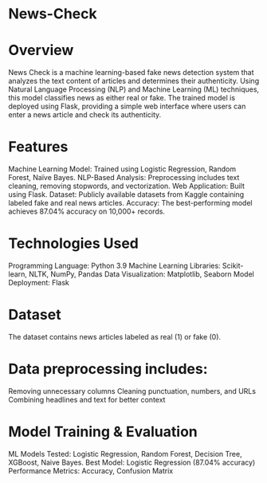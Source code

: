 # News-Check
# Overview
News Check is a machine learning-based fake news detection system that analyzes the text content of articles and determines their authenticity. Using Natural Language Processing (NLP) and Machine Learning (ML) techniques, this model classifies news as either real or fake.
The trained model is deployed using Flask, providing a simple web interface where users can enter a news article and check its authenticity.

# Features
Machine Learning Model: Trained using Logistic Regression, Random Forest, Naïve Bayes.
NLP-Based Analysis: Preprocessing includes text cleaning, removing stopwords, and vectorization.
Web Application: Built using Flask.
Dataset: Publicly available datasets from Kaggle containing labeled fake and real news articles.
Accuracy: The best-performing model achieves 87.04% accuracy on 10,000+ records.

# Technologies Used
Programming Language: Python 3.9
Machine Learning Libraries: Scikit-learn, NLTK, NumPy, Pandas
Data Visualization: Matplotlib, Seaborn
Model Deployment: Flask

# Dataset
The dataset contains news articles labeled as real (1) or fake (0). 

# Data preprocessing includes:
Removing unnecessary columns
Cleaning punctuation, numbers, and URLs
Combining headlines and text for better context

# Model Training & Evaluation
ML Models Tested: Logistic Regression, Random Forest, Decision Tree, XGBoost, Naive Bayes.
Best Model: Logistic Regression (87.04% accuracy)
Performance Metrics: Accuracy, Confusion Matrix

